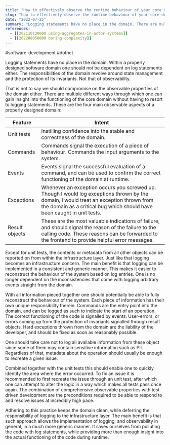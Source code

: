 ```yaml
---
title: "How to effectively observe the runtime behaviour of your core domain"
slug: "how-to-effectively-observe-the-runtime-behaviour-of-your-core-domain"
date: "2022-07-25"
summary: "Logging statements have no place in the domain. There are multiple better alternatives you should use instead!"
references: 
  - [[202110130000 using-aggregates-in-actor-systems]]
  - [[202208050000 boring-complexity]]
---
```


#software-development #dotnet

Logging statements have no place in the domain. Within a properly designed software domain one should not be dependent on log statements either. The responsibilities of the domain revolve around state management and the protection of its invariants. Not that of observability.

That is not to say we should compromise on the observable properties of the domain either. There are multiple different ways through which one can gain insight into the functioning of the core domain without having to resort to logging statements. These are the four main observable aspects of a properly designed domain:

| Feature        | Intent                                                                                                                                                                                                            |
| -------------- | ----------------------------------------------------------------------------------------------------------------------------------------------------------------------------------------------------------------- |
| Unit tests     | Instilling confidence into the stable and correctness of the domain.                                                                                                                                               |
| Commands       | Commands signal the execution of a piece of behaviour. Commands the input arguments to the system.                                                                                                                                                                                                                  |
| Events         | Events signal the successful evaluation of a command, and can be used to confirm the correct functioning of the domain at runtime.                                                                       |
| Exceptions     | Whenever an exception occurs you screwed up. Though I would log exceptions thrown by the domain, I would treat an exception thrown from the domain as a critical bug which should have been caught in unit tests. |
| Result objects | These are the most valuable indications of failure, and should signal the reason of the failure to the calling code. These reasons can be forwarded to the frontend to provide helpful error messages.            |


Except for unit tests, the contents or metadata from all other objects can be reported on from within the infrastructure layer. Just like that logging becomes an infrastructure concern. The main benefit is that logging can be implemented in a consistent and generic manner. This makes it easier to reconstruct the behaviour of the system based on log entries. One is no longer dependent on the inconsistencies that come with logging arbitrary events straight from the domain.

With all information pieced together one should potentially be able to fully reconstruct the behaviour of the system. Each piece of information has their own unique responsibility therein. Commands are the entry point into the domain, and can be logged as such to indicate the start of an operation. The correct functioning of the code is signalled by events. User-errors, or errors coming up from the protection of invariants signalled through result objects. Hard exceptions thrown from the domain are the liability of the developer, and should be fixed as soon as reasonably possible.

One should take care not to log all available information from these object since some of them may contain sensitive information such as PII. Regardless of that, metadata about the operation should usually be enough to recreate a given issue.

Combined together with the unit tests this should enable one to quickly identify the area where the error occurred. To fix an issue it is recommended to first recreate the issue through an unit test, after which one can attempt to alter the logic in a way which makes all tests pass once again. The combination of comprehensive observable properties with test driven development are the preconditions required to be able to respond to and resolve issues at incredibly high pace.

Adhering to this practice keeps the domain clean, while deferring the responsibility of logging to the infrastructure layer. The main benefit is that such approach allows the implementation of logging; and observability in general, in a much more generic manner. It saves ourselves from polluting the code with log statements, while providing more than enough insight into the actual functioning of the code during runtime.

